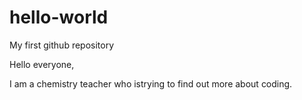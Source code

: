 # hello-world
My first github repository

Hello everyone,

I am a chemistry teacher who istrying to find out more about coding.
